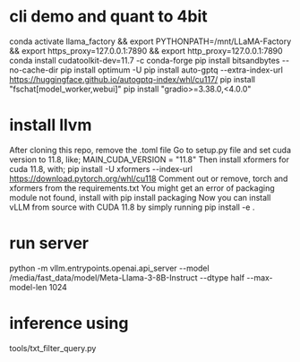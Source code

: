 # cli demo and quant to 4bit
conda activate llama_factory && export PYTHONPATH=/mnt/LLaMA-Factory && export https_proxy=127.0.0.1:7890 && export http_proxy=127.0.0.1:7890
conda install cudatoolkit-dev=11.7 -c conda-forge
pip install bitsandbytes --no-cache-dir
pip install optimum -U
pip install auto-gptq --extra-index-url https://huggingface.github.io/autogptq-index/whl/cu117/
pip install "fschat[model_worker,webui]"
pip install "gradio>=3.38.0,<4.0.0"
# install llvm
After cloning this repo, remove the .toml file
Go to setup.py file and set cuda version to 11.8, like;
MAIN_CUDA_VERSION = "11.8"
Then install xformers for cuda 11.8, with;
pip install -U xformers --index-url https://download.pytorch.org/whl/cu118
Comment out or remove, torch and xformers from the requirements.txt
You might get an error of packaging module not found, install with pip install packaging
Now you can install vLLM from source with CUDA 11.8 by simply running pip install -e .


# run server
python -m vllm.entrypoints.openai.api_server --model /media/fast_data/model/Meta-Llama-3-8B-Instruct --dtype half --max-model-len 1024
# inference using
tools/txt_filter_query.py